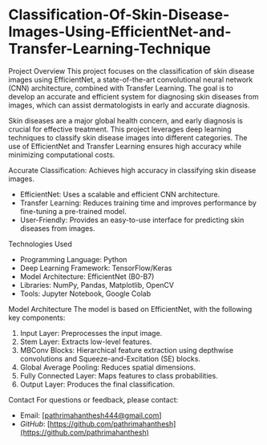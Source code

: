 # Classification-Of-Skin-Disease-Images-Using-EfficientNet-and-Transfer-Learning-Technique

Project Overview
This project focuses on the classification of skin disease images using EfficientNet, a state-of-the-art convolutional neural network (CNN) architecture, combined with Transfer Learning.
The goal is to develop an accurate and efficient system for diagnosing skin diseases from images, which can assist dermatologists in early and accurate diagnosis.

Skin diseases are a major global health concern, and early diagnosis is crucial for effective treatment. This project leverages deep learning techniques to classify skin disease images into different categories. The use of EfficientNet and Transfer Learning ensures high accuracy while minimizing computational costs.

Accurate Classification: Achieves high accuracy in classifying skin disease images.
- EfficientNet: Uses a scalable and efficient CNN architecture.
- Transfer Learning: Reduces training time and improves performance by fine-tuning a pre-trained model.
- User-Friendly: Provides an easy-to-use interface for predicting skin diseases from images.

Technologies Used
- Programming Language: Python
- Deep Learning Framework: TensorFlow/Keras
- Model Architecture: EfficientNet (B0-B7)
- Libraries: NumPy, Pandas, Matplotlib, OpenCV
- Tools: Jupyter Notebook, Google Colab

Model Architecture
The model is based on EfficientNet, with the following key components:
1. Input Layer: Preprocesses the input image.
2. Stem Layer: Extracts low-level features.
3. MBConv Blocks: Hierarchical feature extraction using depthwise convolutions and Squeeze-and-Excitation (SE) blocks.
4. Global Average Pooling: Reduces spatial dimensions.
5. Fully Connected Layer: Maps features to class probabilities.
6. Output Layer: Produces the final classification.

Contact
For questions or feedback, please contact:
- Email: [pathrimahanthesh444@gmail.com]
- *GitHub*: [https://github.com/pathrimahanthesh](https://github.com/pathrimahanthesh)

